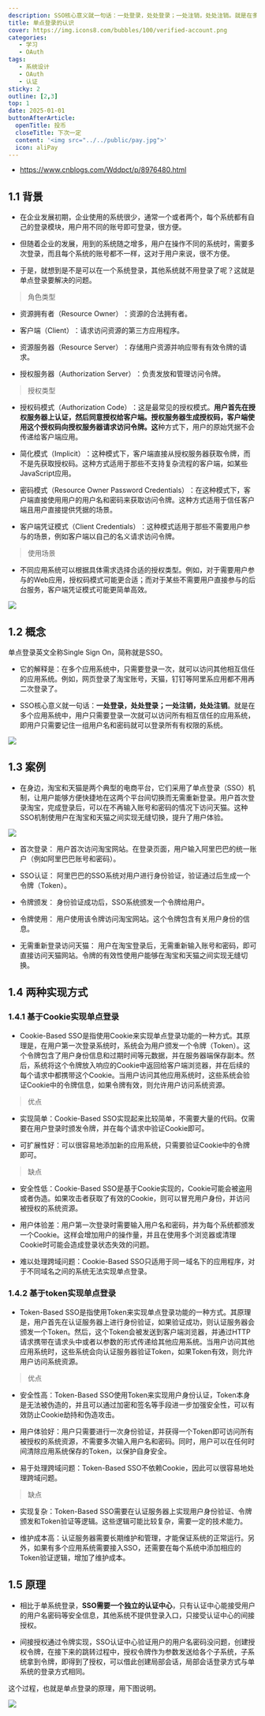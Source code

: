 ```yaml
---
description: SSO核心意义就一句话：一处登录，处处登录；一处注销，处处注销。就是在多个应用系统中，用户只需要登录一次就可以访问所有相互信任的应用系统，即用户只需要记住一组用户名和密码就可以登录所有有权限的系统。
title: 单点登录的认识
cover: https://img.icons8.com/bubbles/100/verified-account.png
categories: 
   - 学习
   - OAuth
tags: 
   - 系统设计
   - OAuth
   - 认证
sticky: 2
outline: [2,3]
top: 1
date: 2025-01-01
buttonAfterArticle:
  openTitle: 投币
  closeTitle: 下次一定
  content: '<img src="../../public/pay.jpg">'
  icon: aliPay
---
```



* https://www.cnblogs.com/Wddpct/p/8976480.html

## 1.1 背景

* 在企业发展初期，企业使用的系统很少，通常一个或者两个，每个系统都有自己的登录模块，用户用不同的账号即可登录，很方便。

* 但随着企业的发展，用到的系统随之增多，用户在操作不同的系统时，需要多次登录，而且每个系统的账号都不一样，这对于用户来说，很不方便。

* 于是，就想到是不是可以在一个系统登录，其他系统就不用登录了呢？这就是单点登录要解决的问题。

> 角色类型

* 资源拥有者（Resource Owner）‌：资源的合法拥有者。

* 客户端（Client）‌：请求访问资源的第三方应用程序。

* 资源服务器（Resource Server）‌：存储用户资源并响应带有有效令牌的请求。

* 授权服务器（Authorization Server）‌：负责发放和管理访问令牌。

> 授权类型

* 授权码模式（Authorization Code）‌：这是最常见的授权模式。**用户首先在授权服务器上认证，然后同意授权给客户端。授权服务器生成授权码，客户端使用这个授权码向授权服务器请求访问令牌。这**种方式下，用户的原始凭据不会传递给客户端应用。

* 简化模式（Implicit）‌：这种模式下，客户端直接从授权服务器获取令牌，而不是先获取授权码。这种方式适用于那些不支持复杂流程的客户端，如某些JavaScript应用。

* 密码模式（Resource Owner Password Credentials）‌：在这种模式下，客户端直接使用用户的用户名和密码来获取访问令牌。这种方式适用于信任客户端且用户直接提供凭据的场景。

* 客户端凭证模式（Client Credentials）‌：这种模式适用于那些不需要用户参与的场景，例如客户端以自己的名义请求访问令牌。

> 使用场景

* 不同应用系统可以根据具体需求选择合适的授权类型。例如，对于需要用户参与的Web应用，授权码模式可能更合适；而对于某些不需要用户直接参与的后台服务，客户端凭证模式可能更简单高效。

![](images/173668307322412.png)

## 1.2 概念

单点登录英文全称Single Sign On，简称就是SSO。

* 它的解释是：在多个应用系统中，只需要登录一次，就可以访问其他相互信任的应用系统。例如，网页登录了淘宝账号，天猫，钉钉等阿里系应用都不用再二次登录了。

* &#x20;SSO核心意义就一句话：**一处登录，处处登录；一处注销，处处注销**。就是在多个应用系统中，用户只需要登录一次就可以访问所有相互信任的应用系统，即用户只需要记住一组用户名和密码就可以登录所有有权限的系统。

![](images/173668307659315.png)

## 1.3 案例

* 在身边，淘宝和天猫是两个典型的电商平台，它们采用了单点登录（SSO）机制，让用户能够方便快捷地在这两个平台间切换而无需重新登录。用户首次登录淘宝，完成登录后，可以在不再输入账号和密码的情况下访问天猫。这种SSO机制使用户在淘宝和天猫之间实现无缝切换，提升了用户体验。

![](images/173668308377718.png)

* 首次登录： 用户首次访问淘宝网站。在登录页面，用户输入阿里巴巴的统一账户（例如阿里巴巴账号和密码）。

* SSO认证： 阿里巴巴的SSO系统对用户进行身份验证，验证通过后生成一个令牌（Token）。

* 令牌颁发： 身份验证成功后，SSO系统颁发一个令牌给用户。

* 令牌使用： 用户使用该令牌访问淘宝网站。这个令牌包含有关用户身份的信息。

* 无需重新登录访问天猫： 用户在淘宝登录后，无需重新输入账号和密码，即可直接访问天猫网站。令牌的有效性使用户能够在淘宝和天猫之间实现无缝切换。

## 1.4 两种实现方式

### 1.4.1 **基于Cookie实现单点登录**

* Cookie-Based SSO是指使用Cookie来实现单点登录功能的一种方式。其原理是，在用户第一次登录系统时，系统会为用户颁发一个令牌（Token）。这个令牌包含了用户身份信息和过期时间等元数据，并在服务器端保存副本。然后，系统将这个令牌放入响应的Cookie中返回给客户端浏览器，并在后续的每个请求中都携带这个Cookie。当用户访问其他应用系统时，这些系统会验证Cookie中的令牌信息，如果令牌有效，则允许用户访问系统资源。

> 优点

* 实现简单：Cookie-Based SSO实现起来比较简单，不需要大量的代码。仅需要在用户登录时颁发令牌，并在每个请求中验证Cookie即可。

* 可扩展性好：可以很容易地添加新的应用系统，只需要验证Cookie中的令牌即可。

> 缺点

* 安全性低：Cookie-Based SSO是基于Cookie实现的，Cookie可能会被盗用或者伪造。如果攻击者获取了有效的Cookie，则可以冒充用户身份，并访问被授权的系统资源。

* 用户体验差：用户第一次登录时需要输入用户名和密码，并为每个系统都颁发一个Cookie。这样会增加用户的操作量，并且在使用多个浏览器或清理Cookie时可能会造成登录状态失效的问题。

* 难以处理跨域问题：Cookie-Based SSO只适用于同一域名下的应用程序，对于不同域名之间的系统无法实现单点登录。

### 1.4.2 **基于token实现单点登录**

* Token-Based SSO是指使用Token来实现单点登录功能的一种方式。其原理是，用户首先在认证服务器上进行身份验证，如果验证成功，则认证服务器会颁发一个Token。然后，这个Token会被发送到客户端浏览器，并通过HTTP请求携带在请求头中或者以参数的形式传递给其他应用系统。当用户访问其他应用系统时，这些系统会向认证服务器验证Token，如果Token有效，则允许用户访问系统资源。

> 优点

* 安全性高：Token-Based SSO使用Token来实现用户身份认证，Token本身是无法被伪造的，并且可以通过加密和签名等手段进一步加强安全性，可以有效防止Cookie劫持和伪造攻击。

* 用户体验好：用户只需要进行一次身份验证，并获得一个Token即可访问所有被授权的系统资源，不需要多次输入用户名和密码。同时，用户可以在任何时间清除应用系统保存的Token，以保护自身安全。

* 易于处理跨域问题：Token-Based SSO不依赖Cookie，因此可以很容易地处理跨域问题。

> 缺点

* 实现复杂：Token-Based SSO需要在认证服务器上实现用户身份验证、令牌颁发和Token验证等逻辑。这些逻辑可能比较复杂，需要一定的技术能力。

* 维护成本高：认证服务器需要长期维护和管理，才能保证系统的正常运行。另外，如果有多个应用系统需要接入SSO，还需要在每个系统中添加相应的Token验证逻辑，增加了维护成本。

## 1.5 原理

* 相比于单系统登录，**SSO需要一个独立的认证中心**，只有认证中心能接受用户的用户名密码等安全信息，其他系统不提供登录入口，只接受认证中心的间接授权。

* 间接授权通过令牌实现，SSO认证中心验证用户的用户名密码没问题，创建授权令牌，在接下来的跳转过程中，授权令牌作为参数发送给各个子系统，子系统拿到令牌，即得到了授权，可以借此创建局部会话，局部会话登录方式与单系统的登录方式相同。

这个过程，也就是单点登录的原理，用下图说明。

![](images/173668309150421.png)